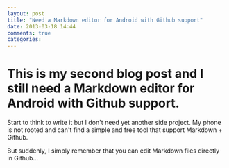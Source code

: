 ```yaml
---
layout: post
title: "Need a Markdown editor for Android with Github support"
date: 2013-03-18 14:44
comments: true
categories: 
---
```

# This is my second blog post and I still need a Markdown editor for Android with Github support.

Start to think to write it but I don't need yet another side project. My phone is not rooted and can't find a simple and free tool that support Markdown + Github.

But suddenly, I simply remember that you can edit Markdown files directly in Github...
